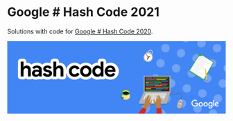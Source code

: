 # Google \# Hash Code 2021

Solutions with code for [Google \# Hash Code 2020](https://codingcompetitions.withgoogle.com/hashcode).

![Hash Code Teaser](HashCodeTeaser.png)



